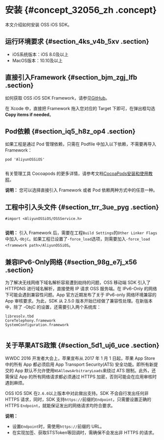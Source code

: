# 安装 {#concept_32056_zh .concept}

本文介绍如何安装 OSS iOS SDK。

## 运行环境要求 {#section_4ks_v4b_5xv .section}

-   iOS系统版本：iOS 8.0及以上
-   MacOS版本：10.10及以上

## 直接引入Framework {#section_bjm_zgj_lfb .section}

如何获取 OSS iOS SDK Framework，请参见[GitHub](https://github.com/aliyun/aliyun-oss-ios-sdk/blob/master/README-CN.md)。

在 Xcode 中，直接把 Framework 拖入您对应的 Target 下即可，在弹出框勾选**Copy items if needed**。

## Pod依赖 {#section_iq5_h8z_op4 .section}

如果工程是通过 Pod 管理依赖，只需在 Podfile 中加入以下依赖，不需要再导入 Framework：

``` {#codeblock_v19_zh3_j4z}
pod 'AliyunOSSiOS'
			
```

有关管理工具 Cocoapods 的更多详情，请参考文档[CocoaPods安装和使用教程](http://code4app.com/article/cocoapods-install-usage)。

**说明：** 您可以选择直接引入 Framework 或者 Pod 依赖两种方式中的任意一种。

## 工程中引入头文件 {#section_trr_3ue_pyg .section}

``` {#codeblock_es1_fwe_d86 .language-objc}
#import <AliyunOSSiOS/OSSService.h>
			
```

**说明：** 引入 Framework 后，需要在工程`Build Settings`的`Other Linker Flags`中加入`-ObjC`。如果工程已设置了`-force_load`选项，则需要加入`-force_load <framework path>/AliyunOSSiOS`。

## 兼容IPv6-Only网络 {#section_98g_e7j_x56 .section}

为了解决无线网络下域名解析容易遭到劫持的问题，OSS 移动端 SDK 引入了 HTTPDNS 进行域名解析，直接使用 IP 请求 OSS 服务端。在 IPv6-Only 的网络下可能会遇到兼容性问题。App 官方近期发布了关于 IPv6-only 网络环境兼容的 App 审核要求。为此，SDK 从 2.5.0 版本开始已经做了兼容性处理。在新版本中，除了 -ObjC 的设置，还需要引入两个系统库：

``` {#codeblock_fcz_5x6_mwq}
libresolv.tbd
CoreTelephony.framework
SystemConfiguration.framework
			
```

## 关于苹果ATS政策 {#section_5d1_uj6_uce .section}

WWDC 2016 开发者大会上，苹果宣布从 2017 年 1 月 1 日起，苹果 App Store 中的所有 App 都必须启用 App Transport Security\(ATS\) 安全功能。即所有新提交的 App 默认不允许使用`NSAllowsArbitraryLoads`来绕过 ATS 限制。此外，还需保证 App 的所有网络请求都必须通过 HTTPS 加密，否则可能会在应用审核时遇到麻烦。

OSS IOS SDK 在`2.6.0`以上版本中对此做出支持。SDK 不会自行发出任何非 HTTPS 请求，同时，SDK 支持`https://`前缀的`Endpoint`，只需要设置正确的 HTTPS `Endpoint`，就能保证发出的网络请求均符合要求。

**说明：** 

-   设置`Endpoint`时，需使用`https://`前缀的 URL。
-   在实现加签、获取STSToken等回调时，需确保不会发出非 HTTPS 的请求。

